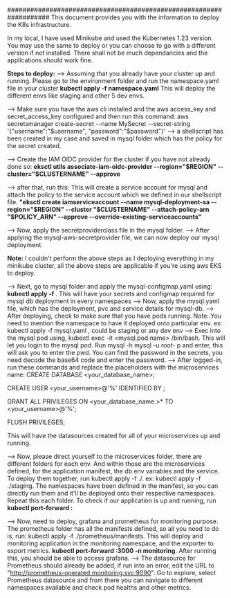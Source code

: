 ###################################################################
This document provides you with the information to deploy the K8s infrastructure.

In my local, I have used Minikube and used the Kubernetes 1.23 version. You may use the same to deploy or you can choose to go with a different version if not installed. 
There shall not be much dependancies and the applications should work fine.

**Steps to deploy:**
--> Assuming that you already have your cluster up and running. Please go to the environment folder and run the namespace.yaml file in your cluster
 **kubectl apply -f namespace.yaml**  This will deploy the different envs like staging and other 5 dev envs.
 
--> Make sure you have the aws cli installed and the aws access_key and secret_access_key configured and then run this command:
  aws secretsmanager create-secret --name MySecret --secret-string '{"username":"$username", "password":"$password"}'
--> a shellscript has been created in my case and saved in mysql folder which has the policy for the secret created.

--> Create the IAM OIDC provider for the cluster if you have not already done so:
**eksctl utils associate-iam-oidc-provider --region="$REGION" --cluster="$CLUSTERNAME" --approve** 

--> after that, run this: This will create a service account for mysql and attach the policy to the service account which we defined in our shellscript file.
**"eksctl create iamserviceaccount --name mysql-deployment-sa --region="$REGION" --cluster "$CLUSTERNAME" --attach-policy-arn "$POLICY_ARN" --approve --override-existing-serviceaccounts"**

--> Now, apply the secretproviderclass file in the mysql folder. 
--> After applying the mysql-aws-secretprovider file, we can now deploy our mysql deployment.

**Note:** I couldn't perform the above steps as I deploying everything in my minikube cluster, all the above steps are applicable if you're using aws EKS to deploy.

--> Next, go to mysql folder and apply the mysql-configmap.yaml using: **kubectl apply -f <filename>**. This will have your secrets and configmap required for mysql db deployment in every namespaces
--> Now, apply the mysql.yaml file, which has the deployment, pvc and service details for mysql-db.
--> After deploying, check to make sure that you have pods running. Note: You need to mention the namespace to have it deployed onto particular env.
  ex: kubectl apply -f mysql.yaml <namespace>, could be staging or any dev env
--> Exec into the mysql pod using, kubectl exec -it <mysql.pod.name> /bin/bash. This will let you login to the mysql pod. 
  Run mysql -h mysql -u root- p and enter, this will ask you to enter the pwd. You can find the password in the secrets, you need decode the base64 code and enter the password.
--> After logged-in, run these commands and replace the placeholders with the microservices name: 
CREATE DATABASE <your_database_name>;

CREATE USER <your_username>@'%' IDENTIFIED BY <decoded base64>;

GRANT ALL PRIVILEGES ON <your_database_name.>* TO <your_username>@'%';

FLUSH PRIVILEGES;
  
This will have the datasources created for all of your microservices up and running.
  
--> Now, please direct yourself to the microservices folder, there are different folders for each env. And within those are the microservices defined, for the application manifest, the db env variables and the service.
  To deploy them together, run kubectl apply -f ./<foldername>. ex: kubectl apply -f ./staging.
The namespaces have been defined in the manifest, so you can directly run them and it'll be deployed onto their respective namespaces. Repeat this each folder.
  To check if our application is up and running, run **kubectl port-forward <podname> <local-port>:<pod-port>**
  
--> Now, need to deploy, grafana and prometheus for monitoring purpose. The prometheus folder has all the manifests defined, so all you need to do is, run:
  kubectl apply -f ./prometheus/manifests. This will deploy and monitoring application in the monitoring namespace, and the exporter to export metrics.
  **kubectl port-forward <grafana-pod-name> <local-port>:3000 -n monitoring**. After running this, you should be able to access grafana.
--> The datasource for Prometheus should already be added, if run into an error, edit the URL to "http://prometheus-operated.monitoring.svc:9090". Go to explore, select Prometheus datasource and from there you can navigate to different namespaces available and check pod healths and other metrics.
  
